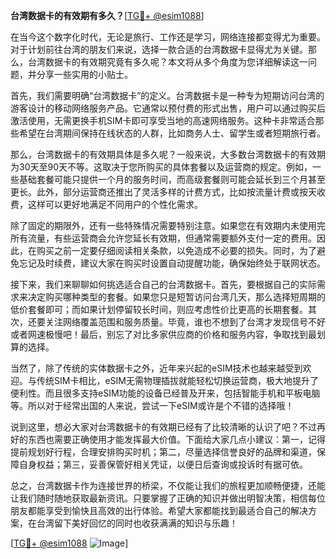 **台湾数据卡的有效期有多久？**[[TG💪+ @esim1088](https://t.me/s/esim1088)]

在当今这个数字化时代，无论是旅行、工作还是学习，网络连接都变得尤为重要。对于计划前往台湾的朋友们来说，选择一款合适的台湾数据卡显得尤为关键。那么，台湾数据卡的有效期究竟有多久呢？本文将从多个角度为您详细解读这一问题，并分享一些实用的小贴士。

首先，我们需要明确“台湾数据卡”的定义。台湾数据卡是一种专为短期访问台湾的游客设计的移动网络服务产品。它通常以预付费的形式出售，用户可以通过购买后激活使用，无需更换手机SIM卡即可享受当地的高速网络服务。这种卡非常适合那些希望在台湾期间保持在线状态的人群，比如商务人士、留学生或者短期旅行者。

那么，台湾数据卡的有效期具体是多久呢？一般来说，大多数台湾数据卡的有效期为30天至90天不等。这取决于您所购买的具体套餐以及运营商的规定。例如，一些基础套餐可能只提供一个月的服务时间，而高级套餐则可能会延长到三个月甚至更长。此外，部分运营商还推出了灵活多样的计费方式，比如按流量计费或按天收费，这样可以更好地满足不同用户的个性化需求。

除了固定的期限外，还有一些特殊情况需要特别注意。如果您在有效期内未使用完所有流量，有些运营商会允许您延长有效期，但通常需要额外支付一定的费用。因此，在购买之前一定要仔细阅读相关条款，以免造成不必要的损失。同时，为了避免忘记及时续费，建议大家在购买时设置自动提醒功能，确保始终处于联网状态。

接下来，我们来聊聊如何挑选适合自己的台湾数据卡。首先，要根据自己的实际需求来决定购买哪种类型的套餐。如果您只是短暂访问台湾几天，那么选择短周期的低价套餐即可；而如果计划停留较长时间，则应考虑性价比更高的长期套餐。其次，还要关注网络覆盖范围和服务质量。毕竟，谁也不想到了台湾才发现信号不好或者网速极慢吧！最后，别忘了对比多家供应商的价格和服务内容，争取找到最划算的选择。

当然了，除了传统的实体数据卡之外，近年来兴起的eSIM技术也越来越受到欢迎。与传统SIM卡相比，eSIM无需物理插拔就能轻松切换运营商，极大地提升了便利性。而且很多支持eSIM功能的设备已经普及开来，包括智能手机和平板电脑等。所以对于经常出国的人来说，尝试一下eSIM或许是个不错的选择哦！

说到这里，想必大家对台湾数据卡的有效期已经有了比较清晰的认识了吧？不过再好的东西也需要正确使用才能发挥最大价值。下面给大家几点小建议：第一，记得提前规划好行程，合理安排购买时机；第二，尽量选择信誉良好的品牌和渠道，保障自身权益；第三，妥善保管好相关凭证，以便日后查询或投诉时有据可依。

总之，台湾数据卡作为连接世界的桥梁，不仅能让我们的旅程更加顺畅便捷，还能让我们随时随地获取最新资讯。只要掌握了正确的知识并做出明智决策，相信每位朋友都能享受到愉快且高效的出行体验。希望大家都能找到最适合自己的解决方案，在台湾留下美好回忆的同时也收获满满的知识与乐趣！

[[TG💪+ @esim1088](https://t.me/s/esim1088) ![Image](https://i.postimg.cc/4NQfJmqS/Snipaste-2025-05-13-00-14-12.png)]